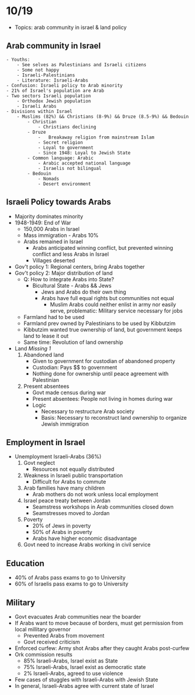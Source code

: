 # 10/19
- Topics: arab community in israel & land policy
## Arab community in Israel
	- Youths:
		- See selves as Palestinians and Israeli citizens
		- Some not happy
		- Israeli-Palestinians
		- Literature: Israeli-Arabs
	- Confusion: Israeli policy to Arab minority
	- 21% of Israel's population are Arab
	- Two sectors Israeli population
		- Orthodox Jewish population
		- Israeli Arabs
	- Divisions within Israel 
		- Muslims (82%) && Christians (8-9%) && Druze (8.5-9%) && Bedouin
			- Christian
				- Christians declining
			- Druze
				-	Breakaway religion from mainstream Islam
				- Secret religion
				- Loyal to government
				- Since 1948: Loyal to Jewish State
			- Common language: Arabic
				- Arabic accepted national language
				- Israelis not bilingual
			- Bedouin
				- Nomads
				- Desert environment

## Israeli Policy towards Arabs
- Majority dominates minority
- 1948-1949: End of War
	- 150,000 Arabs in Israel
	- Mass immigration - Arabs 10%
	- Arabs remained in Israel
		- Arabs anticipated winning conflict, but prevented winning conflict and less Arabs in Israel
		- Villages deserted
- Gov't policy 1: Regional centers, bring Arabs together
- Gov't policy 2: Major distribution of land
	- Q: How to integrate Arabs into State?
		- Bicultural State - Arabs && Jews
			- Jews and Arabs do their own thing
			- Arabs have full equal rights but communities not equal
				- Muslim Arabs could neither enlist in army nor easily serve, problematic: Military service necessary for jobs
	- Farmland had to be used
	- Farmland prev owned by Palestinians to be used by Kibbutzim
	- Kibbutzim wanted true ownership of land, but government keeps land to lease it out
	- Same time: Revolution of land ownership
- Land *Missing 1*
	1. Abandoned land
		- Given to government for custodian of abandoned property
		- Custodian: Pays $$ to government
		- Nothing done for ownership until peace agreement with Palestinian
	2. Present absentees
		- Govt made census during war
		- Present absentees: People not living in homes during war
		- Logic
			- Necessary to restructure Arab society
			- Basis: Necessary to reconstruct land ownership to organize Jewish immigration

## Employment in Israel
- Unemployment Israeli-Arabs (36%)
	1. Govt neglect
		- Resources not equally distributed
	2. Weakness in Israeli public transportation
		- Difficult for Arabs to commute
	3. Arab families have many children
		- Arab mothers do not work unless local employment
	4. Israel peace treaty between Jordan
		- Seamstress workshops in Arab communities closed down
		- Seamstresses moved to Jordan
	5. Poverty
		- 20% of Jews in poverty
		- 50% of Arabs in poverty
		- Arabs have higher economic disadvantage
	6. Govt need to increase Arabs working in civil service

## Education 
- 40% of Arabs pass exams to go to University
- 60% of Israelis pass exams to go to University

## Military
- Govt evacuates Arab communities near the boarder
- If Arabs want to move because of borders, must get permission from local millitary governor
	- Prevented Arabs from movement
	- Govt received criticism
- Enforced curfew: Army shot Arabs after they caught Arabs post-curfew
- Ork commission results
	- 85% Israeli-Arabs, Israel exist as State
	- 75% Israeli-Arabs, Israel exist as democratic state
	- 2% Israeli-Arabs, agreed to use violence
- Few cases of stuggles with Israeli-Arabs with Jewish State
- In general, Israeli-Arabs agree with current state of Israel
